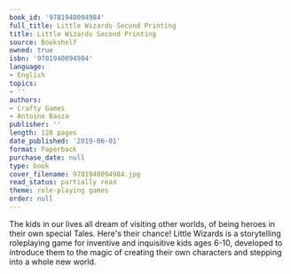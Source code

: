 ```yaml
---
book_id: '9781940094984'
full_title: Little Wizards Second Printing
title: Little Wizards Second Printing
source: Bookshelf
owned: true
isbn: '9781940094984'
language:
- English
topics:
- ''
authors:
- Crafty Games
- Antoine Bauza
publisher: ''
length: 128 pages
date_published: '2019-06-01'
format: Paperback
purchase_date: null
type: book
cover_filename: 9781940094984.jpg
read_status: partially read
theme: role-playing games
order: null
---
```

The kids in our lives all dream of visiting other worlds, of being heroes in their own special Tales. Here's their chance! Little Wizards is a storytelling roleplaying game for inventive and inquisitive kids ages 6-10, developed to introduce them to the magic of creating their own characters and stepping into a whole new world.

